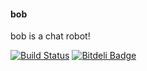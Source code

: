 #### bob

bob is a chat robot!

[![Build Status](https://travis-ci.org/mingzhip/bob.svg?branch=master)](https://travis-ci.org/mingzhip/bob)
[![Bitdeli Badge](https://d2weczhvl823v0.cloudfront.net/mingzhip/bob/trend.png)](https://bitdeli.com/free "Bitdeli Badge")

